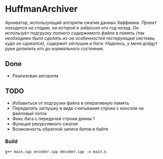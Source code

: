 # HuffmanArchiver

Архиватор, использующий алгоритм сжатия данных Хаффмана.
_Проект находится на стадии, на которой я забросил его год назад. Он использует подгрузку полного содержимого файла в память (так необходимо было сделать из-за особенностей тестирующей системы, куда он сдавался), содержит заглушки и баги. Надеюсь, у меня дойдут руки допилить его до нормального состояния._


## Done
* Реализован алгоритм


## TODO
* Избавиться от подгрузки файла в оперативную память
* Переделать заглушку в виде считывания строки с консоли на файловый поток
* Фикс бага с передачей строки длины 1
* Функция рекурсивного сжатия
* Возможность обратной записи битов в байте


### Build
```
g++ main.cpp encoder.cpp decoder.cpp -o main.o
```
